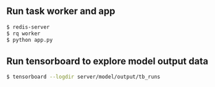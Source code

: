 

## Run task worker and app

```bash
$ redis-server
$ rq worker 
$ python app.py
```

## Run tensorboard to explore model output data
```bash
$ tensorboard --logdir server/model/output/tb_runs
```
